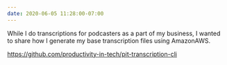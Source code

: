 ```yaml
---
date: 2020-06-05 11:28:00-07:00
---
```


While I do transcriptions for podcasters as a part of my business, I wanted to share how I generate my base transcription files using AmazonAWS.

<https://github.com/productivity-in-tech/pit-transcription-cli>
